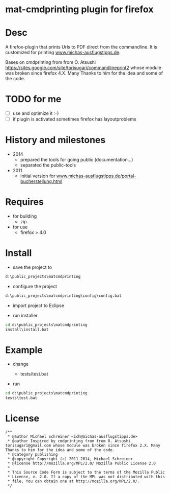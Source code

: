 mat-cmdprinting plugin for firefox
=====================

# Desc
A firefox-plugin that prints Urls to PDF direct from the commandline.
It is customized for printing www.michas-ausflugstipps.de.

Bases on cmdprinting from from O. Atsushi https://sites.google.com/site/torisugari/commandlineprint2 
whose module was broken since firefox 4.X. Many Thanks to him for the idea and some of the code.

# TODO for me
- [ ] use and optimize it :-)
- [ ] if plugin is activated sometimes firefox has layoutproblems

# History and milestones
- 2014 
   - prepared the tools for going public (documentation...) 
   - separated the public-tools
- 2011
   - initial version for www.michas-ausflugstipps.de/portal-bucherstellung.html

# Requires
- for building
   - zip
- for use
   - firefox > 4.0

# Install
- save the project to 
```bat
d:\public_projects\matcmdprinting
```

- configure the project
```bat
d:\public_projects\matcmdprinting\config\config.bat
```

- import project to Eclipse

- run installer 
```bat
cd d:\public_projects\matcmdprinting
install\install.bat
```

# Example
- change  
   - tests/test.bat

- run  
```bat
cd d:\public_projects\matcmdprinting
tests\test.bat
```


# License
```
/**
 * @author Michael Schreiner <ich@michas-ausflugstipps.de>
 * @author Inspired by cmdprinting from from O. Atsushi torisugari@gmail.com whose module was broken since firefox 2.X. Many Thanks to him for the idea and some of the code.
 * @category publishing
 * @copyright Copyright (c) 2011-2014, Michael Schreiner
 * @license http://mozilla.org/MPL/2.0/ Mozilla Public License 2.0
 *
 * This Source Code Form is subject to the terms of the Mozilla Public
 * License, v. 2.0. If a copy of the MPL was not distributed with this
 * file, You can obtain one at http://mozilla.org/MPL/2.0/.
 */
```
